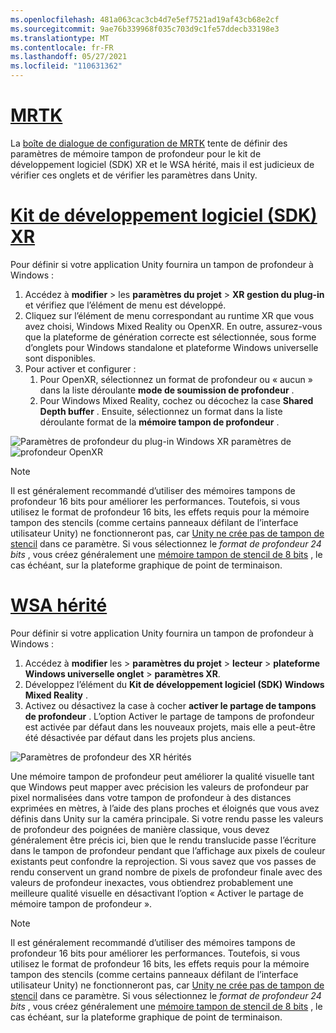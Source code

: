```yaml
---
ms.openlocfilehash: 481a063cac3cb4d7e5ef7521ad19af43cb68e2cf
ms.sourcegitcommit: 9ae76b339968f035c703d9c1fe57ddecb33198e3
ms.translationtype: MT
ms.contentlocale: fr-FR
ms.lasthandoff: 05/27/2021
ms.locfileid: "110631362"
---
```

# <a name="mrtk"></a>[MRTK](#tab/mrtk)
<!-- NEVER CHANGE THE ABOVE LINE! -->

La [boîte de dialogue de configuration de MRTK](/windows/mixed-reality/mrtk-unity/configuration/mrtk-configuration-dialog) tente de définir des paramètres de mémoire tampon de profondeur pour le kit de développement logiciel (SDK) XR et le WSA hérité, mais il est judicieux de vérifier ces onglets et de vérifier les paramètres dans Unity.

# <a name="xr-sdk"></a>[Kit de développement logiciel (SDK) XR](#tab/xr)
<!-- NEVER CHANGE THE ABOVE LINE! -->

Pour définir si votre application Unity fournira un tampon de profondeur à Windows :

1. Accédez à **modifier**  >  les **paramètres du projet**  >  **XR gestion du plug-in** et vérifiez que l’élément de menu est développé.
2. Cliquez sur l’élément de menu correspondant au runtime XR que vous avez choisi, Windows Mixed Reality ou OpenXR. En outre, assurez-vous que la plateforme de génération correcte est sélectionnée, sous forme d’onglets pour Windows standalone et plateforme Windows universelle sont disponibles.
3. Pour activer et configurer :
    1. Pour OpenXR, sélectionnez un format de profondeur ou « aucun » dans la liste déroulante **mode de soumission de profondeur** .
    2. Pour Windows Mixed Reality, cochez ou décochez la case **Shared Depth buffer** . Ensuite, sélectionnez un format dans la liste déroulante format de la **mémoire tampon de profondeur** .

![Paramètres de profondeur du plug-in Windows XR paramètres de ](../../images/xrsdk-winxr-depth.png)
 ![ profondeur OpenXR](../../images/xrsdk-openxr-depth.png)

> [!NOTE]
> Il est généralement recommandé d’utiliser des mémoires tampons de profondeur 16 bits pour améliorer les performances. Toutefois, si vous utilisez le format de profondeur 16 bits, les effets requis pour la mémoire tampon des stencils (comme certains panneaux défilant de l’interface utilisateur Unity) ne fonctionneront pas, car [Unity ne crée pas de tampon de stencil](https://docs.unity3d.com/ScriptReference/RenderTexture-depth.html) dans ce paramètre. Si vous sélectionnez le *format de profondeur 24 bits* , vous créez généralement une [mémoire tampon de stencil de 8 bits](https://docs.unity3d.com/Manual/SL-Stencil.html) , le cas échéant, sur la plateforme graphique de point de terminaison.

# <a name="legacy-wsa"></a>[WSA hérité](#tab/wsa)
<!-- NEVER CHANGE THE ABOVE LINE! -->

Pour définir si votre application Unity fournira un tampon de profondeur à Windows :

1. Accédez à **modifier** les  >  **paramètres du projet**  >  **lecteur**  >  **plateforme Windows universelle onglet**  >  **paramètres XR**.
2. Développez l’élément du **Kit de développement logiciel (SDK) Windows Mixed Reality** .
3. Activez ou désactivez la case à cocher **activer le partage de tampons de profondeur** . L’option Activer le partage de tampons de profondeur est activée par défaut dans les nouveaux projets, mais elle a peut-être été désactivée par défaut dans les projets plus anciens.

![Paramètres de profondeur des XR hérités](../../images/wmr-depth.png)

Une mémoire tampon de profondeur peut améliorer la qualité visuelle tant que Windows peut mapper avec précision les valeurs de profondeur par pixel normalisées dans votre tampon de profondeur à des distances exprimées en mètres, à l’aide des plans proches et éloignés que vous avez définis dans Unity sur la caméra principale. Si votre rendu passe les valeurs de profondeur des poignées de manière classique, vous devez généralement être précis ici, bien que le rendu translucide passe l’écriture dans le tampon de profondeur pendant que l’affichage aux pixels de couleur existants peut confondre la reprojection.  Si vous savez que vos passes de rendu conservent un grand nombre de pixels de profondeur finale avec des valeurs de profondeur inexactes, vous obtiendrez probablement une meilleure qualité visuelle en désactivant l’option « Activer le partage de mémoire tampon de profondeur ».

> [!NOTE]
> Il est généralement recommandé d’utiliser des mémoires tampons de profondeur 16 bits pour améliorer les performances. Toutefois, si vous utilisez le format de profondeur 16 bits, les effets requis pour la mémoire tampon des stencils (comme certains panneaux défilant de l’interface utilisateur Unity) ne fonctionneront pas, car [Unity ne crée pas de tampon de stencil](https://docs.unity3d.com/ScriptReference/RenderTexture-depth.html) dans ce paramètre. Si vous sélectionnez le *format de profondeur 24 bits* , vous créez généralement une [mémoire tampon de stencil de 8 bits](https://docs.unity3d.com/Manual/SL-Stencil.html) , le cas échéant, sur la plateforme graphique de point de terminaison.